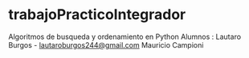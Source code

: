 # trabajoPracticoIntegrador
Algoritmos de busqueda y ordenamiento en Python 
Alumnos : 
Lautaro Burgos - lautaroburgos244@gmail.com 
Mauricio Campioni 
